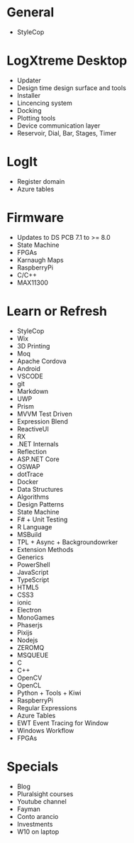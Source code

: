 # General

- StyleCop

# LogXtreme Desktop

- Updater
- Design time design surface and tools
- Installer
- Lincencing system
- Docking
- Plotting tools
- Device communication layer
- Reservoir, Dial, Bar, Stages, Timer

# LogIt

- Register domain
- Azure tables

# Firmware

- Updates to DS PCB 7.1 to >= 8.0
- State Machine
- FPGAs
- Karnaugh Maps
- RaspberryPi
- C/C++
- MAX11300

# Learn or Refresh

- StyleCop
- Wix
- 3D Printing
- Moq
- Apache Cordova
- Android
- VSCODE
- git
- Markdown
- UWP
- Prism
- MVVM Test Driven
- Expression Blend
- ReactiveUI
- RX
- .NET Internals
- Reflection
- ASP.NET Core
- OSWAP
- dotTrace
- Docker
- Data Structures
- Algorithms
- Design Patterns
- State Machine
- F# + Unit Testing
- R Language
- MSBuild
- TPL + Async + Backgroundowrker
- Extension Methods
- Generics
- PowerShell
- JavaScript
- TypeScript
- HTML5
- CSS3
- ionic
- Electron
- MonoGames
- Phaserjs
- Pixijs
- Nodejs
- ZEROMQ
- MSQUEUE
- C
- C++
- OpenCV
- OpenCL
- Python + Tools + Kiwi
- RaspberryPi
- Regular Expressions
- Azure Tables
- EWT Event Tracing for Window
- Windows Workflow
- FPGAs

# Specials

- Blog
- Pluralsight courses
- Youtube channel
- Fayman
- Conto arancio
- Investments
- W10 on laptop